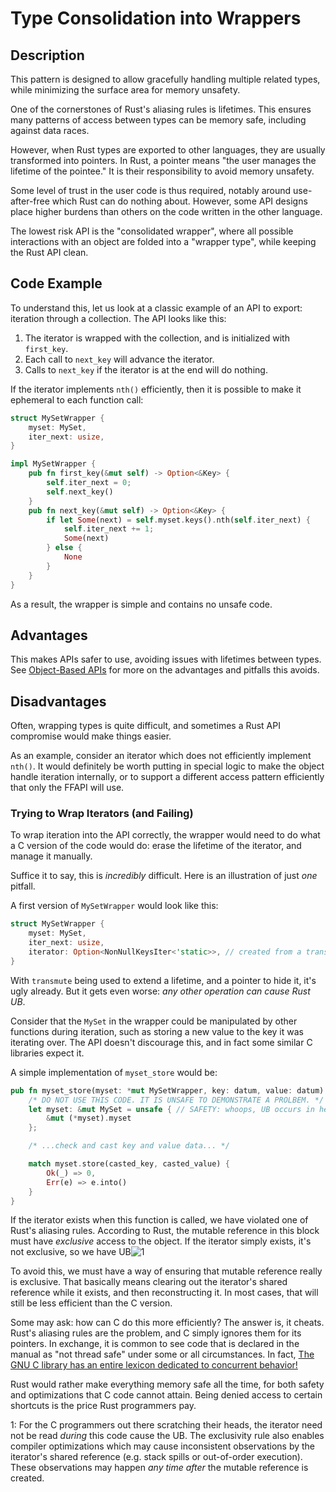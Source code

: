 # Type Consolidation into Wrappers

## Description

This pattern is designed to allow gracefully handling multiple related types, while minimizing the surface area for memory unsafety.

One of the cornerstones of Rust's aliasing rules is lifetimes. This ensures many patterns of access between types can be memory safe, including against data races.

However, when Rust types are exported to other languages, they are usually transformed into pointers. In Rust, a pointer means "the user manages the lifetime of the pointee." It is their responsibility to avoid memory unsafety.

Some level of trust in the user code is thus required, notably around use-after-free which Rust can do nothing about. However, some API designs place higher burdens than others on the code written in the other language.

The lowest risk API is the "consolidated wrapper", where all possible interactions with an object are folded into a "wrapper type", while keeping the Rust API clean.

## Code Example

To understand this, let us look at a classic example of an API to export: iteration through a collection. The API looks like this:

1. The iterator is wrapped with the collection, and is initialized with `first_key`.
2. Each call to `next_key` will advance the iterator.
3. Calls to `next_key` if the iterator is at the end will do nothing.

If the iterator implements `nth()` efficiently, then it is possible to make it ephemeral to each function call:

```rust
struct MySetWrapper {
    myset: MySet,
    iter_next: usize,
}

impl MySetWrapper {
    pub fn first_key(&mut self) -> Option<&Key> {
        self.iter_next = 0;
        self.next_key()
    }
    pub fn next_key(&mut self) -> Option<&Key> {
        if let Some(next) = self.myset.keys().nth(self.iter_next) {
            self.iter_next += 1;
            Some(next)
        } else {
            None
        }
    }
}
```

As a result, the wrapper is simple and contains no unsafe code.

## Advantages

This makes APIs safer to use, avoiding issues with lifetimes between types. See [Object-Based APIs](./ffi-exports.md) for more on the advantages and pitfalls this avoids.

## Disadvantages

Often, wrapping types is quite difficult, and sometimes a Rust API compromise would make things easier.

As an example, consider an iterator which does not efficiently implement `nth()`. It would definitely be worth putting in special logic to make the object handle iteration internally, or to support a different access pattern efficiently that only the FFAPI will use.

### Trying to Wrap Iterators (and Failing)

To wrap iteration into the API correctly, the wrapper would need to do what a C version of the code would do: erase the lifetime of the iterator, and manage it manually.

Suffice it to say, this is *incredibly* difficult. Here is an illustration of just *one* pitfall.

A first version of `MySetWrapper` would look like this:

```rust
struct MySetWrapper {
    myset: MySet,
    iter_next: usize,
    iterator: Option<NonNullKeysIter<'static>>, // created from a transmuted Box<KeysIter + 'self>
}
```

With `transmute` being used to extend a lifetime, and a pointer to hide it, it's ugly already. But it gets even worse: *any other operation can cause Rust UB*.

Consider that the `MySet` in the wrapper could be manipulated by other functions during iteration, such as storing a new value to the key it was iterating over. The API doesn't discourage this, and in fact some similar C libraries expect it.

A simple implementation of `myset_store` would be:

```rust
pub fn myset_store(myset: *mut MySetWrapper, key: datum, value: datum) -> libc::c_int {
    /* DO NOT USE THIS CODE. IT IS UNSAFE TO DEMONSTRATE A PROLBEM. */
    let myset: &mut MySet = unsafe { // SAFETY: whoops, UB occurs in here!
        &mut (*myset).myset
    };

    /* ...check and cast key and value data... */

    match myset.store(casted_key, casted_value) {
        Ok(_) => 0,
        Err(e) => e.into()
    }
}
```

If the iterator exists when this function is called, we have violated one of Rust's aliasing rules. According to Rust, the mutable reference in this block must have *exclusive* access to the object. If the iterator simply exists, it's not exclusive, so we have UB![1](#UB-footnote)

To avoid this, we must have a way of ensuring that mutable reference really is exclusive. That basically means clearing out the iterator's shared reference while it exists, and then reconstructing it. In most cases, that will still be less efficient than the C version.

Some may ask: how can C do this more efficiently? The answer is, it cheats. Rust's aliasing rules are the problem, and C simply ignores them for its pointers. In exchange, it is common to see code that is declared in the manual as "not thread safe" under some or all circumstances. In fact, [The GNU C library has an entire lexicon dedicated to concurrent behavior!](https://manpages.debian.org/buster/manpages/attributes.7.en.html)

Rust would rather make everything memory safe all the time, for both safety and optimizations that C code cannot attain. Being denied access to certain shortcuts is the price Rust programmers pay.

<a name="UB-note">1</a>: For the C programmers out there scratching their heads, the iterator need not be read *during* this code cause the UB. The exclusivity rule also enables compiler optimizations which may cause inconsistent observations by the iterator's shared reference (e.g. stack spills or out-of-order execution). These observations may happen *any time after* the mutable reference is created.
